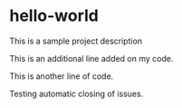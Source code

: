 # hello-world
This is a sample project description

This is an additional line added on my code.

This is another line of code.

Testing automatic closing of issues.
